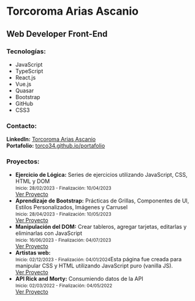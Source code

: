 <body>
    <div align="">
        <h1>Torcoroma Arias Ascanio</h1>
        <h2>Web Developer Front-End</h2>
        <h3>Tecnologías:</h3>
        <ul>
            <li>JavaScript</li>
            <li>TypeScript</li>
            <li>React.js</li>
            <li>Vue.js</li>
            <li>Quasar</li>
            <li>Bootstrap</li>
            <li>GitHub</li>
            <li>CSS3</li>
        </ul>
        <h3>Contacto:</h3>
        <p>
            <strong>LinkedIn:</strong> <a href="https://www.linkedin.com/in/torcoroma-arias-ascanio-a20315227/">Torcoroma Arias Ascanio</a><br>
            <strong>Portafolio:</strong> <a href="https://torco34.github.io/portafolio/">torco34.github.io/portafolio</a>
        </p>
        <h3>Proyectos:</h3>
        <ul>
            <li>
                <strong>Ejercicio de Lógica:</strong> Series de ejercicios utilizando JavaScript, CSS, HTML y DOM <br>
                <small>Inicio: 28/02/2023 - Finalización: 10/04/2023</small><br>
                <a href="https://torco34.github.io/aprendizajeTalentLogy/">Ver Proyecto</a>
            </li>
            <li>
                <strong>Aprendizaje de Bootstrap:</strong> Prácticas de Grillas, Componentes de UI, Estilos Personalizados, Imágenes y Carrusel <br>
                <small>Inicio: 28/04/2023 - Finalización: 10/05/2023</small><br>
                <a href="https://torco34.github.io/bootstrap-web/#galeria/">Ver Proyecto</a>
            </li>
            <li>
                <strong>Manipulación del DOM:</strong> Crear tableros, agregar tarjetas, editarlas y eliminarlas con JavaScript <br>
                <small>Inicio: 16/06/2023 - Finalización: 04/07/2023</small><br>
                <a href="https://torco34.github.io/administradorTareasTalentLogy/">Ver Proyecto</a>
            </li>
            <li>
                <strong>Artistas web:</strong>  <br>
                <small>Inicio: 02/12/2023 - Finalización: 04/01/2024</small>Esta página fue creada para manipular CSS y HTML utilizando JavaScript puro (vanilla JS).<br>
                <a href="https://torco34.github.io/artistas-web/">Ver Proyecto</a>
            </li>
            <li>
                <strong>API Rick and Morty:</strong> Consumiendo datos de la API <br>
                <small>Inicio: 02/03/2022 - Finalización: 04/05/2022</small><br>
                <a href="https://torco34.github.io/appRickAndMorty/">Ver Proyecto</a>
            </li>
        </ul>
    </div>
</body>

</html>
<!DOCTYPE html>
<html lang="en">
